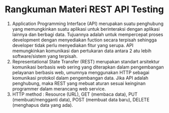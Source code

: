 # Rangkuman Materi REST API Testing

1. Application Programming Interface (API) merupakan suatu penghubung yang memungkinkan suatu aplikasi untuk berinteraksi dengan aplikasi lainnya dan berbagi data. Tujuannya adalah untuk mempercepat proses development dengan menyediakan fuction secara terpisah sehingga developer tidak perlu menyediakan fitur yang serupa. API memungkinkan komunikasi dan pertukaran data antara 2 atu lebih software/sistem yang terpisah.
2. Representational State Transfer (REST) merupakan standart arsitektur komunikasi berbasis web sering yang diterapkan dalam pengembangan pelayanan berbasis web, umumnya menggunakan HTTP sebagai komunikasi protokol dalam pengembangan data. Jika API adalah penghubung, maka REST yang mebuat aturan sesuai keinginan programmer dalam merancang web service.
3. HTTP method : Resource (URL), GET (membaca data), PUT (membuat/mengganti data), POST (membuat data baru), DELETE (menghapus data yang ada).